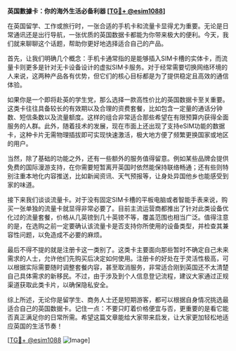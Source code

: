**英国數據卡：你的海外生活必备利器 [[TG💪+ @esim1088](https://t.me/s/esim1088)]**

在英国留学、工作或旅行时，一张合适的手机卡和流量卡显得尤为重要。无论是日常通讯还是出行导航，一张优质的英国数据卡都能为你带来极大的便利。今天，我们就来聊聊这个话题，帮助你更好地选择适合自己的产品。

首先，让我们明确几个概念：手机卡通常指的是能够插入SIM卡槽的实体卡，而流量卡则更多是针对无卡设备设计的虚拟SIM卡服务。对于经常需要切换网络环境的人来说，这两种产品各有优势，但它们的核心目标都是为了提供稳定且高效的通信体验。

如果你是一个即将赴英的学生党，那么选择一款高性价比的英国数据卡至关重要。这类卡往往具备较长的有效期以及合理的资费套餐，比如包含一定量的通话分钟数、短信条数以及流量额度。这样的组合非常适合那些希望在有限预算内获得全面服务的人群。此外，随着技术的发展，现在市面上还出现了支持eSIM功能的数据卡，这种卡片无需物理插拔即可实现快速激活，极大地方便了频繁更换国家或地区的用户。

当然，除了基础的功能之外，还有一些额外的服务值得留意。例如某些品牌会提供免费的国际漫游支持，在你需要短暂离开英国时依然能保持联络畅通；还有些则特别注重本地化内容推送，比如新闻资讯、天气预报等，让身处异国他乡也能感受到家的味道。

接下来我们谈谈流量卡。对于没有固定SIM卡槽的平板电脑或者智能手表来说，购买一张单独的流量卡就显得非常必要了。目前主流运营商都推出了针对此类设备优化过的流量套餐，价格从几英镑到几十英镑不等，覆盖范围也相当广泛。值得注意的是，在选购之前一定要确认该流量卡是否支持你所使用的设备类型，并检查其兼容性问题，以免造成不必要的麻烦。

最后不得不提的就是注册卡这一类别了。这类卡主要面向那些暂时不确定自己未来需求的人士，允许他们先购买后决定如何使用。注册卡的好处在于灵活性极高，可以根据实际需要随时调整套餐内容，甚至取消服务，非常适合刚到英国还不太清楚自己具体需求的新移民。不过，由于涉及到个人信息登记流程，建议大家通过正规渠道获取此类卡片，以确保隐私安全。

综上所述，无论你是留学生、商务人士还是短期游客，都可以根据自身情况挑选最适合自己的英国数据卡。记住一点：不要只盯着价格便宜与否，更重要的是看它能否真正满足你的日常所需。希望这篇文章能给大家带来启发，让大家更加轻松地适应英国的生活节奏！

[[TG💪+ @esim1088](https://t.me/s/esim1088) ![Image](https://i.postimg.cc/4NQfJmqS/Snipaste-2025-05-13-00-14-12.png)]